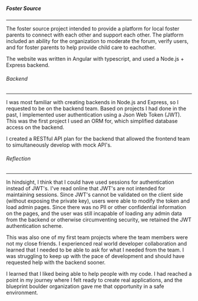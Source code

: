 ##### Foster Source

---

The foster source project intended to provide a platform for local foster parents to connect with each other and support each other. The platform included an ability for the organization to moderate the forum, verify users, and for foster parents to help provide child care to eachother.

The website was written in Angular with typescript, and used a Node.js + Express backend.

###### Backend

---

I was most familiar with creating backends in Node.js and Express, so I requested to be on the backend team. Based on projects I had done in the past, I implemented user authentication using a Json Web Token (JWT). This was the first project I used an ORM for, which simplified database access on the backend.

I created a RESTful API plan for the backend that allowed the frontend team to simultaneously develop with mock API's. 

###### Reflection

---

In hindsight, I think that I could have used sessions for authentication instead of JWT's. I've read online that JWT's are not intended for maintaining sessions. Since JWT's cannot be validated on the client side (without exposing the private key), users were able to modify the token and load admin pages. Since there was no PII or other confidential information on the pages, and the user was still incapable of loading any admin data from the backend or otherwise circumventing security, we retained the JWT authentication scheme.

This was also one of my first team projects where the team members were not my close friends. I experienced real world developer collaboration and learned that I needed to be able to ask for what I needed from the team. I was struggling to keep up with the pace of development and should have requested help with the backend sooner. 

I learned that I liked being able to help people with my code. I had reached a point in my journey where I felt ready to create real applications, and the blueprint boulder organization gave me that opportunity in a safe environment. 
